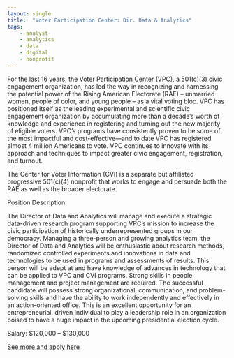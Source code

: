 ```yaml
---
layout: single
title:  "Voter Participation Center: Dir. Data & Analytics"
tags: 
    - analyst
    - analytics
    - data
    - digital
    - nonprofit
---
```



For the last 16 years, the Voter Participation Center (VPC), a 501(c)(3) civic engagement organization, has led the way in recognizing and harnessing the potential power of the Rising American Electorate (RAE) – unmarried women, people of color, and young people – as a vital voting bloc. VPC has positioned itself as the leading experimental and scientific civic engagement organization by accumulating more than a decade’s worth of knowledge and experience in registering and turning out the new majority of eligible voters. VPC’s programs have consistently proven to be some of the most impactful and cost-effective—and to date VPC has registered almost 4 million Americans to vote. VPC continues to innovate with its approach and techniques to impact greater civic engagement, registration, and turnout.


The Center for Voter Information (CVI) is a separate but affiliated progressive 501(c)(4) nonprofit that works to engage and persuade both the RAE as well as the broader electorate.



Position Description:


The Director of Data and Analytics will manage and execute a strategic data-driven research program supporting VPC’s mission to increase the civic participation of historically underrepresented groups in our democracy. Managing a three-person and growing analytics team, the Director of Data and Analytics will be enthusiastic about research methods, randomized controlled experiments and innovations in data and technologies to be used in programs and assessments of results. This person will be adept at and have knowledge of advances in technology that can be applied to VPC and CVI programs. Strong skills in people management and project management are required. The successful candidate will possess strong organizational, communication, and problem-solving skills and have the ability to work independently and effectively in an action-oriented office. This is an excellent opportunity for an entrepreneurial, driven individual to play a leadership role in an organization poised to have a huge impact in the upcoming presidential election cycle.



Salary: $120,000 – $130,000


[See more and apply here](https://www.voterparticipation.org/our-team/job-openings-at-vpc/#director-data-analytics)
